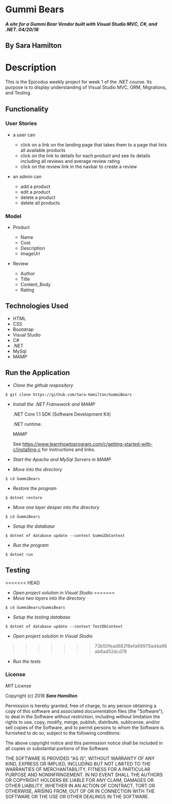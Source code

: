 # Gummi Bears

##### A site for a Gummi Bear Vendor built with Visual Studio MVC, C#, and .NET.  04/20/18

## By Sara Hamilton

# Description
This is the Epicodus weekly project for week 1 of the .NET course.  Its purpose is to display understanding of Visual Studio MVC, ORM, Migrations, and Testing.  

## Functionality
### User Stories
* a user can
  * click on a link on the landing page that takes them to a page that lists all available products
  * click on the link to details for each product and see its details including all reviews and average review rating
  * click on the review link in the navbar to create a review

* an admin can
  * add a product
  * edit a product
  * delete a product
  * delete all products

### Model
  * Product
    * Name
    * Cost
    * Description
    * ImageUrl

  * Review
    * Author
    * Title
    * Content_Body
    * Rating

## Technologies Used
* HTML
* CSS
* Bootstrap
* Visual Studio
* C#
* .NET
* MySql
* MAMP

## Run the Application  

  * _Clone the github respository_
  ```
  $ git clone https://github.com/Sara-Hamilton/GummiBears
  ```

  * _Install the .NET Framework and MAMP_

    .NET Core 1.1 SDK (Software Development Kit)

    .NET runtime.

    MAMP

    See https://www.learnhowtoprogram.com/c/getting-started-with-c/installing-c for instructions and links.

* _Start the Apache and MySql Servers in MAMP_

* _Move into the directory_
```
$ cd GummiBears
```
*  _Restore the program_

 ```
 $ dotnet restore
 ```
* _Move one layer deeper into the directory_
```
$ cd GummiBears
```
*  _Setup the database_

 ```
 $ dotnet ef database update --context GummiDbContext
```
*  _Run the program_
```
$ dotnet run
```
## Testing
<<<<<<< HEAD
* _Open project solution in Visual Studio_
=======
* _Move two layers into the directory_
```
$ cd GummiBears/GummiBears
```
*  _Setup the testing database_

 ```
 $ dotnet ef database update --context TestDbContext
```
* _Open project solution in Visual Studio_

>>>>>>> 73b50fead682f8efa69979ad4a66ab6ad52dcd78
*  _Run the tests_


### License

*MIT License*

Copyright (c) 2018 **_Sara Hamilton_**

Permission is hereby granted, free of charge, to any person obtaining a copy
of this software and associated documentation files (the "Software"), to deal
in the Software without restriction, including without limitation the rights
to use, copy, modify, merge, publish, distribute, sublicense, and/or sell
copies of the Software, and to permit persons to whom the Software is
furnished to do so, subject to the following conditions:

The above copyright notice and this permission notice shall be included in all
copies or substantial portions of the Software.

THE SOFTWARE IS PROVIDED "AS IS", WITHOUT WARRANTY OF ANY KIND, EXPRESS OR
IMPLIED, INCLUDING BUT NOT LIMITED TO THE WARRANTIES OF MERCHANTABILITY,
FITNESS FOR A PARTICULAR PURPOSE AND NONINFRINGEMENT. IN NO EVENT SHALL THE
AUTHORS OR COPYRIGHT HOLDERS BE LIABLE FOR ANY CLAIM, DAMAGES OR OTHER
LIABILITY, WHETHER IN AN ACTION OF CONTRACT, TORT OR OTHERWISE, ARISING FROM,
OUT OF OR IN CONNECTION WITH THE SOFTWARE OR THE USE OR OTHER DEALINGS IN THE
SOFTWARE.
